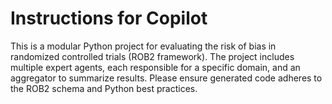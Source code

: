 <!-- Use this file to provide workspace-specific custom instructions to Copilot. For more details, visit https://code.visualstudio.com/docs/copilot/copilot-customization#_use-a-githubcopilotinstructionsmd-file -->

# Instructions for Copilot

This is a modular Python project for evaluating the risk of bias in randomized controlled trials (ROB2 framework). The project includes multiple expert agents, each responsible for a specific domain, and an aggregator to summarize results. Please ensure generated code adheres to the ROB2 schema and Python best practices.
